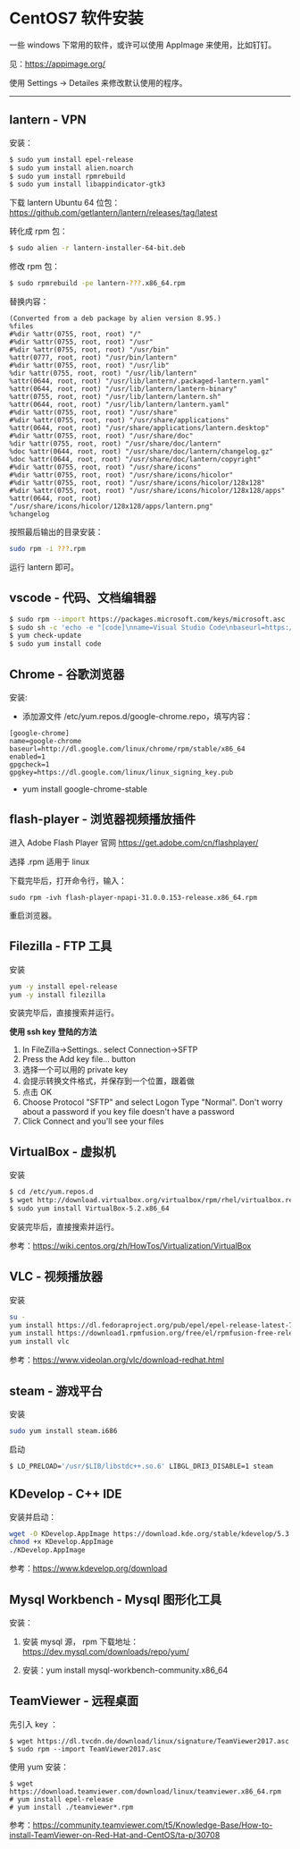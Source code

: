 # CentOS7 软件安装

一些 windows 下常用的软件，或许可以使用 AppImage 来使用，比如钉钉。

见：https://appimage.org/

使用 Settings -> Detailes 来修改默认使用的程序。

---

## lantern - VPN

安装：

```bash
$ sudo yum install epel-release
$ sudo yum install alien.noarch
$ sudo yum install rpmrebuild
$ sudo yum install libappindicator-gtk3
```

下载 lantern Ubuntu 64 位包：https://github.com/getlantern/lantern/releases/tag/latest

转化成 rpm 包：

```bash
$ sudo alien -r lantern-installer-64-bit.deb
```

修改 rpm 包：

```bash
$ sudo rpmrebuild -pe lantern-???.x86_64.rpm
```

替换内容：

```
(Converted from a deb package by alien version 8.95.)
%files
#%dir %attr(0755, root, root) "/"
#%dir %attr(0755, root, root) "/usr"
#%dir %attr(0755, root, root) "/usr/bin"
%attr(0777, root, root) "/usr/bin/lantern"
#%dir %attr(0755, root, root) "/usr/lib"
%dir %attr(0755, root, root) "/usr/lib/lantern"
%attr(0644, root, root) "/usr/lib/lantern/.packaged-lantern.yaml"
%attr(0644, root, root) "/usr/lib/lantern/lantern-binary"
%attr(0755, root, root) "/usr/lib/lantern/lantern.sh"
%attr(0644, root, root) "/usr/lib/lantern/lantern.yaml"
#%dir %attr(0755, root, root) "/usr/share"
#%dir %attr(0755, root, root) "/usr/share/applications"
%attr(0644, root, root) "/usr/share/applications/lantern.desktop"
#%dir %attr(0755, root, root) "/usr/share/doc"
%dir %attr(0755, root, root) "/usr/share/doc/lantern"
%doc %attr(0644, root, root) "/usr/share/doc/lantern/changelog.gz"
%doc %attr(0644, root, root) "/usr/share/doc/lantern/copyright"
#%dir %attr(0755, root, root) "/usr/share/icons"
#%dir %attr(0755, root, root) "/usr/share/icons/hicolor"
#%dir %attr(0755, root, root) "/usr/share/icons/hicolor/128x128"
#%dir %attr(0755, root, root) "/usr/share/icons/hicolor/128x128/apps"
%attr(0644, root, root) "/usr/share/icons/hicolor/128x128/apps/lantern.png"
%changelog
```

按照最后输出的目录安装：

```bash
sudo rpm -i ???.rpm
```

运行 lantern 即可。

## vscode - 代码、文档编辑器

```bash
$ sudo rpm --import https://packages.microsoft.com/keys/microsoft.asc
$ sudo sh -c 'echo -e "[code]\nname=Visual Studio Code\nbaseurl=https://packages.microsoft.com/yumrepos/vscode\nenabled=1\ngpgcheck=1\ngpgkey=https://packages.microsoft.com/keys/microsoft.asc" > /etc/yum.repos.d/vscode.repo'
$ yum check-update
$ sudo yum install code
```

## Chrome - 谷歌浏览器

安装:

- 添加源文件 /etc/yum.repos.d/google-chrome.repo，填写内容：

```
[google-chrome]
name=google-chrome
baseurl=http://dl.google.com/linux/chrome/rpm/stable/x86_64
enabled=1
gpgcheck=1
gpgkey=https://dl.google.com/linux/linux_signing_key.pub
```

- yum install google-chrome-stable

## flash-player - 浏览器视频播放插件

进入 Adobe Flash Player 官网 https://get.adobe.com/cn/flashplayer/

选择 .rpm 适用于 linux

下载完毕后，打开命令行，输入：

```shell
sudo rpm -ivh flash-player-npapi-31.0.0.153-release.x86_64.rpm
```

重启浏览器。

## Filezilla - FTP 工具

安装

```bash
yum -y install epel-release
yum -y install filezilla
```

安装完毕后，直接搜索并运行。

**使用 ssh key 登陆的方法**

1. In FileZilla->Settings.. select Connection->SFTP
2. Press the Add key file... button
3. 选择一个可以用的 private key
4. 会提示转换文件格式，并保存到一个位置，跟着做
5. 点击 OK
6. Choose Protocol "SFTP" and select Logon Type "Normal". Don't worry about a password if you key file doesn't have a password
7. Click Connect and you'll see your files

## VirtualBox - 虚拟机

安装

```bash
$ cd /etc/yum.repos.d
$ wget http://download.virtualbox.org/virtualbox/rpm/rhel/virtualbox.repo
$ sudo yum install VirtualBox-5.2.x86_64
```

安装完毕后，直接搜索并运行。

参考：https://wiki.centos.org/zh/HowTos/Virtualization/VirtualBox

## VLC - 视频播放器

安装

```bash
su -
yum install https://dl.fedoraproject.org/pub/epel/epel-release-latest-7.noarch.rpm
yum install https://download1.rpmfusion.org/free/el/rpmfusion-free-release-7.noarch.rpm
yum install vlc
```

参考：https://www.videolan.org/vlc/download-redhat.html

## steam - 游戏平台

安装

```bash
sudo yum install steam.i686
```

启动

```bash
$ LD_PRELOAD='/usr/$LIB/libstdc++.so.6' LIBGL_DRI3_DISABLE=1 steam
```

## KDevelop - C++ IDE

安装并启动：

```bash
wget -O KDevelop.AppImage https://download.kde.org/stable/kdevelop/5.3.0/bin/linux/KDevelop-5.3.0-x86_64.AppImage
chmod +x KDevelop.AppImage
./KDevelop.AppImage
```

参考：https://www.kdevelop.org/download

## Mysql Workbench - Mysql 图形化工具

安装：

1. 安装 mysql 源， rpm 下载地址：https://dev.mysql.com/downloads/repo/yum/

2. 安装：yum install mysql-workbench-community.x86_64

## TeamViewer - 远程桌面

先引入 key ：

```
$ wget https://dl.tvcdn.de/download/linux/signature/TeamViewer2017.asc
$ sudo rpm --import TeamViewer2017.asc
```

使用 yum 安装：

```
$ wget https://download.teamviewer.com/download/linux/teamviewer.x86_64.rpm
# yum install epel-release
# yum install ./teamviewer*.rpm
```

参考：https://community.teamviewer.com/t5/Knowledge-Base/How-to-install-TeamViewer-on-Red-Hat-and-CentOS/ta-p/30708